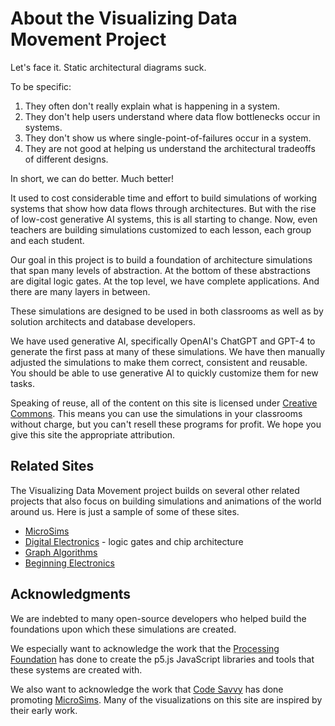 # About the Visualizing Data Movement Project

Let's face it.  Static architectural diagrams suck.

To be specific:

1. They often don't really explain what is happening in a system.
2. They don't help users understand where data flow bottlenecks occur in systems.
3. They don't show us where single-point-of-failures occur in a system.
4. They are not good at helping us understand the architectural tradeoffs of different designs.

In short, we can do better.  Much better!

It used to cost considerable time and effort to build
simulations of working systems that show how data flows through architectures.  But with the rise of low-cost generative AI systems, this is all starting to change.  Now, even teachers are building simulations customized to each lesson, each group and each student.

Our goal in this project is to build a foundation of architecture simulations that span many levels of abstraction.  At the bottom of these abstractions are digital logic gates.  At the top level, we have complete applications.  And there are many layers in between.

These simulations are designed to be used in both classrooms as well as by solution architects and database developers.

We have used generative AI, specifically OpenAI's ChatGPT and GPT-4 to generate the first pass at many of these simulations.  We have then manually adjusted the simulations to make them correct, consistent and reusable.  You should be able to use generative AI to
quickly customize them for new tasks.

Speaking of reuse, all of the content on this site is
licensed under [Creative Commons](license.md).  This means you can use the simulations in your classrooms without charge, but you can't resell these programs for profit.  We hope you give this site the appropriate attribution.

## Related Sites

The Visualizing Data Movement project builds on several other related projects that also focus on building simulations and animations of the world around us.
Here is just a sample of some of these sites.

* [MicroSims](https://dmccreary.github.io/microsims/)
* [Digital Electronics](https://dmccreary.github.io/digital-electronics/) - logic gates and chip architecture
* [Graph Algorithms](https://dmccreary.github.io/graph-algorithms/)
* [Beginning Electronics](https://dmccreary.github.io/beginning-electronics/)

## Acknowledgments

We are indebted to many open-source developers who helped build the foundations upon which these simulations are created.

We especially want to acknowledge the work that the [Processing Foundation](https://processingfoundation.org/) has
done to create the p5.js JavaScript libraries and tools that these systems are created with.

We also want to acknowledge the work that [Code Savvy](https://www.codesavvy.org/) has done promoting [MicroSims](https://dmccreary.github.io/microsims/).  Many of the visualizations on this site are inspired by their early work.

